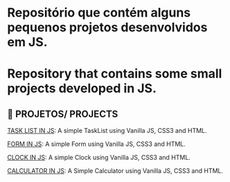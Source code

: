 # Repositório que contém alguns pequenos projetos desenvolvidos em JS.
# Repository that contains some small projects developed in JS.


## 🔗 PROJETOS/ PROJECTS

[TASK LIST IN JS](https://github.com/thiagolucio/JS-Projects/tree/main/TaskList_JS):  A simple TaskList using Vanilla JS, CSS3 and HTML. 

[FORM IN JS](https://github.com/thiagolucio/JS-Projects/tree/main/Form_JS): A simple Form using Vanilla JS, CSS3 and HTML. 

[CLOCK IN JS](https://github.com/thiagolucio/JS-Projects/tree/main/Clock_JS): A simple Clock using Vanilla JS, CSS3 and HTML. 

[CALCULATOR IN JS](https://github.com/thiagolucio/JS-Projects/tree/main/Calculator_JS): A Simple Calculator using Vanilla JS, CSS3 and HTML.
